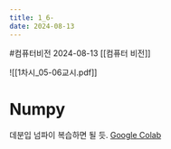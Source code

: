 ```yaml
---
title: 1_6-
date: 2024-08-13
---
```

#컴퓨터비전 
2024-08-13
[[컴퓨터 비전]]


![[1차시_05-06교시.pdf]]

# Numpy
데분입 넘파이 복습하면 될 듯.
[Google Colab](https://colab.research.google.com/drive/1y01lwr_9fQWIjo72kcB9sID3hpyfYfLb?usp=sharing)
